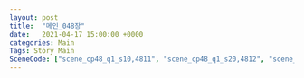 ```yaml
---
layout: post
title:  "메인_048장"
date:   2021-04-17 15:00:00 +0000
categories: Main
Tags: Story Main
SceneCode: ["scene_cp48_q1_s10,4811", "scene_cp48_q1_s20,4812", "scene_cp48_q2_s20,4821", "scene_cp48_q3_s20,4831", "scene_cp48_q4_s10,4841", "scene_cp48_q4_s20,4842", "scene_cp48_q4_s30,4843"]
---
```

